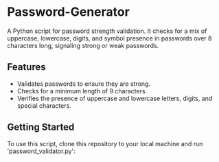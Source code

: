 # Password-Generator
A Python script for password strength validation. It checks for a mix of uppercase, lowercase, digits, and symbol presence in passwords over 8 characters long, signaling strong or weak passwords.


## Features

- Validates passwords to ensure they are strong.
- Checks for a minimum length of 9 characters.
- Verifies the presence of uppercase and lowercase letters, digits, and special characters.

## Getting Started

To use this script, clone this repository to your local machine and run 'password_validator.py':
